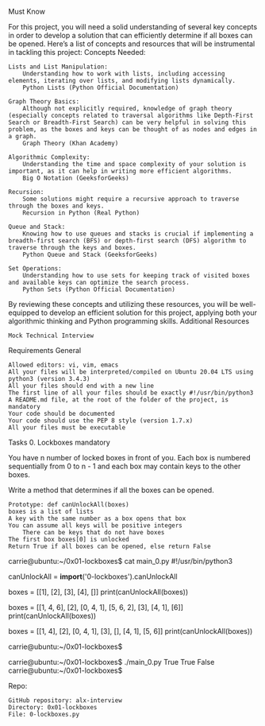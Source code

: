 
Must Know

For this project, you will need a solid understanding of several key concepts in order to develop a solution that can efficiently determine if all boxes can be opened. Here’s a list of concepts and resources that will be instrumental in tackling this project:
Concepts Needed:

    Lists and List Manipulation:
        Understanding how to work with lists, including accessing elements, iterating over lists, and modifying lists dynamically.
        Python Lists (Python Official Documentation)

    Graph Theory Basics:
        Although not explicitly required, knowledge of graph theory (especially concepts related to traversal algorithms like Depth-First Search or Breadth-First Search) can be very helpful in solving this problem, as the boxes and keys can be thought of as nodes and edges in a graph.
        Graph Theory (Khan Academy)

    Algorithmic Complexity:
        Understanding the time and space complexity of your solution is important, as it can help in writing more efficient algorithms.
        Big O Notation (GeeksforGeeks)

    Recursion:
        Some solutions might require a recursive approach to traverse through the boxes and keys.
        Recursion in Python (Real Python)

    Queue and Stack:
        Knowing how to use queues and stacks is crucial if implementing a breadth-first search (BFS) or depth-first search (DFS) algorithm to traverse through the keys and boxes.
        Python Queue and Stack (GeeksforGeeks)

    Set Operations:
        Understanding how to use sets for keeping track of visited boxes and available keys can optimize the search process.
        Python Sets (Python Official Documentation)

By reviewing these concepts and utilizing these resources, you will be well-equipped to develop an efficient solution for this project, applying both your algorithmic thinking and Python programming skills.
Additional Resources

    Mock Technical Interview

Requirements
General

    Allowed editors: vi, vim, emacs
    All your files will be interpreted/compiled on Ubuntu 20.04 LTS using python3 (version 3.4.3)
    All your files should end with a new line
    The first line of all your files should be exactly #!/usr/bin/python3
    A README.md file, at the root of the folder of the project, is mandatory
    Your code should be documented
    Your code should use the PEP 8 style (version 1.7.x)
    All your files must be executable

Tasks
0. Lockboxes
mandatory

You have n number of locked boxes in front of you. Each box is numbered sequentially from 0 to n - 1 and each box may contain keys to the other boxes.

Write a method that determines if all the boxes can be opened.

    Prototype: def canUnlockAll(boxes)
    boxes is a list of lists
    A key with the same number as a box opens that box
    You can assume all keys will be positive integers
        There can be keys that do not have boxes
    The first box boxes[0] is unlocked
    Return True if all boxes can be opened, else return False

carrie@ubuntu:~/0x01-lockboxes$ cat main_0.py
#!/usr/bin/python3

canUnlockAll = __import__('0-lockboxes').canUnlockAll

boxes = [[1], [2], [3], [4], []]
print(canUnlockAll(boxes))

boxes = [[1, 4, 6], [2], [0, 4, 1], [5, 6, 2], [3], [4, 1], [6]]
print(canUnlockAll(boxes))

boxes = [[1, 4], [2], [0, 4, 1], [3], [], [4, 1], [5, 6]]
print(canUnlockAll(boxes))

carrie@ubuntu:~/0x01-lockboxes$

carrie@ubuntu:~/0x01-lockboxes$ ./main_0.py
True
True
False
carrie@ubuntu:~/0x01-lockboxes$

Repo:

    GitHub repository: alx-interview
    Directory: 0x01-lockboxes
    File: 0-lockboxes.py
